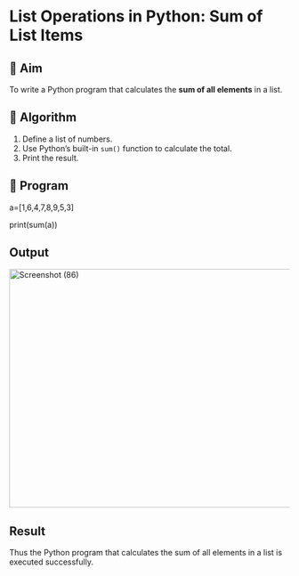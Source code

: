 # List Operations in Python: Sum of List Items

## 🎯 Aim
To write a Python program that calculates the **sum of all elements** in a list.

## 🧠 Algorithm
1. Define a list of numbers.
2. Use Python’s built-in `sum()` function to calculate the total.
3. Print the result.

## 🧾 Program


a=[1,6,4,7,8,9,5,3]

print(sum(a))

## Output

<img width="609" height="429" alt="Screenshot (86)" src="https://github.com/user-attachments/assets/7eb6e9b8-9969-41a5-afa7-62dfde131e3d" />



## Result
Thus the Python program that calculates the sum of all elements in a list is executed successfully.
